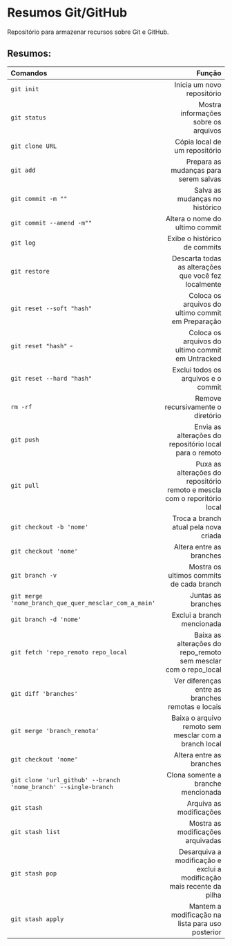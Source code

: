 # **Resumos Git/GitHub**

Repositório para armazenar recursos sobre Git e GitHub.

## Resumos:
  
  | Comandos | Função |
  |:---------|----------:|
  | `git init` | Inicia um novo repositório | 
  | `git status` | Mostra informações sobre os arquivos |
  | `git clone URL` | Cópia local de um repositório |
  | `git add` | Prepara as mudanças para serem salvas |
  | `git commit -m ""` | Salva as mudanças no histórico |
  | `git commit --amend -m""` | Altera o nome do ultimo commit |
  | `git log` | Exibe o histórico de commits |
  | `git restore` | Descarta todas as alterações que você fez localmente |
  | `git reset --soft "hash"` | Coloca os arquivos do ultimo commit em Preparação |
  | `git reset "hash"` -| Coloca os arquivos do ultimo commit em Untracked |
  | `git reset --hard "hash"` | Exclui todos os arquivos e o commit |
  | `rm -rf` | Remove recursivamente o diretório |
  | `git push` | Envia as alterações do repositório local para o remoto |
  | `git pull` | Puxa as alterações do repositório remoto e mescla com o reporitório local |
  | `git checkout -b 'nome'` | Troca a branch atual pela nova criada |
  | `git checkout 'nome'` | Altera entre as branches |
  | `git branch -v` | Mostra os ultimos commits de cada branch |
  | `git merge 'nome_branch_que_quer_mesclar_com_a_main'` | Juntas as branches |
  | `git branch -d 'nome'` | Exclui a branch mencionada |
  | `git fetch 'repo_remoto repo_local` | Baixa as alterações do repo_remoto sem mesclar com o repo_local |
  | `git diff 'branches'` | Ver diferenças entre as branches remotas e locais |
  | `git merge 'branch_remota'` | Baixa o arquivo remoto sem mesclar com a branch local |
  | `git checkout 'nome'` | Altera entre as branches |
  | `git clone 'url_github' --branch 'nome_branch' --single-branch` | Clona somente a branche mencionada |
  | `git stash` | Arquiva as modificações |
  | `git stash list` | Mostra as modificações arquivadas |
  | `git stash pop` | Desarquiva a modificação e exclui a modificação mais recente da pilha |
  | `git stash apply` | Mantem a modificação na lista para uso posterior |
  

